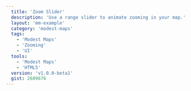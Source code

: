 ```yaml
---
  title: 'Zoom Slider'
  description: 'Use a range slider to animate zooming in your map.'
  layout: 'mm-example'
  category: 'modest-maps'
  tags:
    - 'Modest Maps'
    - 'Zooming'
    - 'UI'
  tools:
    - 'Modest Maps'
    - 'HTML5'
  version: 'v1.0.0-beta1'
  gist: 2689676
---
```

